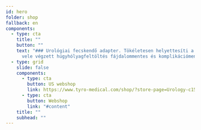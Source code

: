 ```yaml
---
id: hero
folder: shop
fallback: en
components:
  - type: cta
    title: ""
    button: ""
    text: "### Urológiai fecskendő adapter. Tökéletesen helyettesíti a katétert: a
      vele végzett húgyhólyagfeltöltés fájdalommentes és komplikációmentes "
  - type: grid
    slide: false
    components:
      - type: cta
        button: US webshop
        link: https://www.tyro-medical.com/shop/?store-page=Urology-c156988914
      - type: cta
        button: Webshop
        link: "#content"
    title: ""
    subhead: ""
---
```


